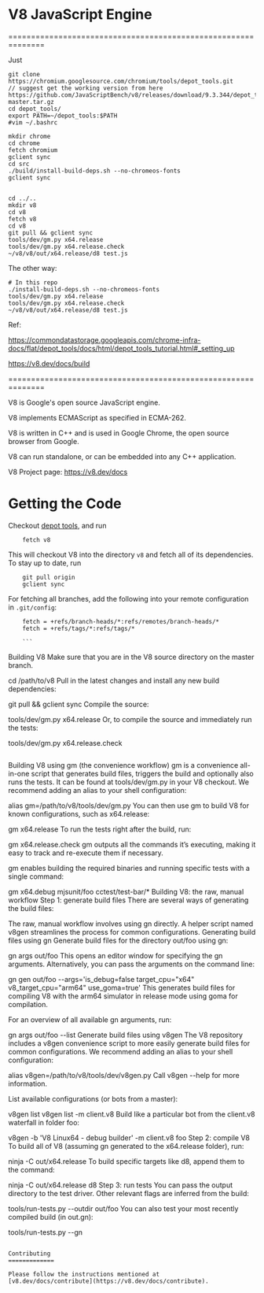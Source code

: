 V8 JavaScript Engine
=============



==============================================================

Just 

```
git clone https://chromium.googlesource.com/chromium/tools/depot_tools.git 
// suggest get the working version from here https://github.com/JavaScriptBench/v8/releases/download/9.3.344/depot_tools-master.tar.gz
cd depot_tools/
export PATH=~/depot_tools:$PATH
#vim ~/.bashrc

mkdir chrome
cd chrome
fetch chromium
gclient sync
cd src
./build/install-build-deps.sh --no-chromeos-fonts
gclient sync


cd ../..
mkdir v8
cd v8
fetch v8
cd v8
git pull && gclient sync
tools/dev/gm.py x64.release
tools/dev/gm.py x64.release.check
~/v8/v8/out/x64.release/d8 test.js

```

The other way:

```
# In this repo
./install-build-deps.sh --no-chromeos-fonts
tools/dev/gm.py x64.release
tools/dev/gm.py x64.release.check
~/v8/v8/out/x64.release/d8 test.js
```


Ref:

https://commondatastorage.googleapis.com/chrome-infra-docs/flat/depot_tools/docs/html/depot_tools_tutorial.html#_setting_up

https://v8.dev/docs/build


==============================================================

V8 is Google's open source JavaScript engine.

V8 implements ECMAScript as specified in ECMA-262.

V8 is written in C++ and is used in Google Chrome, the open source
browser from Google.

V8 can run standalone, or can be embedded into any C++ application.

V8 Project page: https://v8.dev/docs


Getting the Code
=============

Checkout [depot tools](http://www.chromium.org/developers/how-tos/install-depot-tools), and run

        fetch v8

This will checkout V8 into the directory `v8` and fetch all of its dependencies.
To stay up to date, run

        git pull origin
        gclient sync

For fetching all branches, add the following into your remote
configuration in `.git/config`:

        fetch = +refs/branch-heads/*:refs/remotes/branch-heads/*
        fetch = +refs/tags/*:refs/tags/*
        
        ```
Building V8
Make sure that you are in the V8 source directory on the master branch.

cd /path/to/v8
Pull in the latest changes and install any new build dependencies:

git pull && gclient sync
Compile the source:

tools/dev/gm.py x64.release
Or, to compile the source and immediately run the tests:

tools/dev/gm.py x64.release.check
```

```
Building V8 using gm (the convenience workflow)
gm is a convenience all-in-one script that generates build files, triggers the build and optionally also runs the tests. It can be found at tools/dev/gm.py in your V8 checkout. We recommend adding an alias to your shell configuration:

alias gm=/path/to/v8/tools/dev/gm.py
You can then use gm to build V8 for known configurations, such as x64.release:

gm x64.release
To run the tests right after the build, run:

gm x64.release.check
gm outputs all the commands it’s executing, making it easy to track and re-execute them if necessary.

gm enables building the required binaries and running specific tests with a single command:

gm x64.debug mjsunit/foo cctest/test-bar/*
Building V8: the raw, manual workflow
Step 1: generate build files
There are several ways of generating the build files:

The raw, manual workflow involves using gn directly.
A helper script named v8gen streamlines the process for common configurations.
Generating build files using gn
Generate build files for the directory out/foo using gn:

gn args out/foo
This opens an editor window for specifying the gn arguments. Alternatively, you can pass the arguments on the command line:

gn gen out/foo --args='is_debug=false target_cpu="x64" v8_target_cpu="arm64" use_goma=true'
This generates build files for compiling V8 with the arm64 simulator in release mode using goma for compilation.

For an overview of all available gn arguments, run:

gn args out/foo --list
Generate build files using v8gen
The V8 repository includes a v8gen convenience script to more easily generate build files for common configurations. We recommend adding an alias to your shell configuration:

alias v8gen=/path/to/v8/tools/dev/v8gen.py
Call v8gen --help for more information.

List available configurations (or bots from a master):

v8gen list
v8gen list -m client.v8
Build like a particular bot from the client.v8 waterfall in folder foo:

v8gen -b 'V8 Linux64 - debug builder' -m client.v8 foo
Step 2: compile V8
To build all of V8 (assuming gn generated to the x64.release folder), run:

ninja -C out/x64.release
To build specific targets like d8, append them to the command:

ninja -C out/x64.release d8
Step 3: run tests
You can pass the output directory to the test driver. Other relevant flags are inferred from the build:

tools/run-tests.py --outdir out/foo
You can also test your most recently compiled build (in out.gn):

tools/run-tests.py --gn
```

Contributing
=============

Please follow the instructions mentioned at
[v8.dev/docs/contribute](https://v8.dev/docs/contribute).
